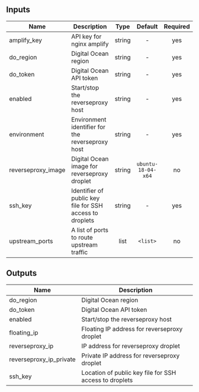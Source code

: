 ## Inputs

| Name | Description | Type | Default | Required |
|------|-------------|:----:|:-----:|:-----:|
| amplify\_key | API key for nginx amplify | string | - | yes |
| do\_region | Digital Ocean region | string | - | yes |
| do\_token | Digital Ocean API token | string | - | yes |
| enabled | Start/stop the reverseproxy host | string | - | yes |
| environment | Environment identifier for the reverseproxy host | string | - | yes |
| reverseproxy\_image | Digital Ocean image for reverseproxy droplet | string | `ubuntu-18-04-x64` | no |
| ssh\_key | Identifier of public key file for SSH access to droplets | string | - | yes |
| upstream\_ports | A list of ports to route upstream traffic | list | `<list>` | no |

## Outputs

| Name | Description |
|------|-------------|
| do\_region | Digital Ocean region |
| do\_token | Digital Ocean API token |
| enabled | Start/stop the reverseproxy host |
| floating\_ip | Floating IP address for reverseproxy droplet |
| reverseproxy\_ip | IP address for reverseproxy droplet |
| reverseproxy\_ip\_private | Private IP address for reverseproxy droplet |
| ssh\_key | Location of public key file for SSH access to droplets |

